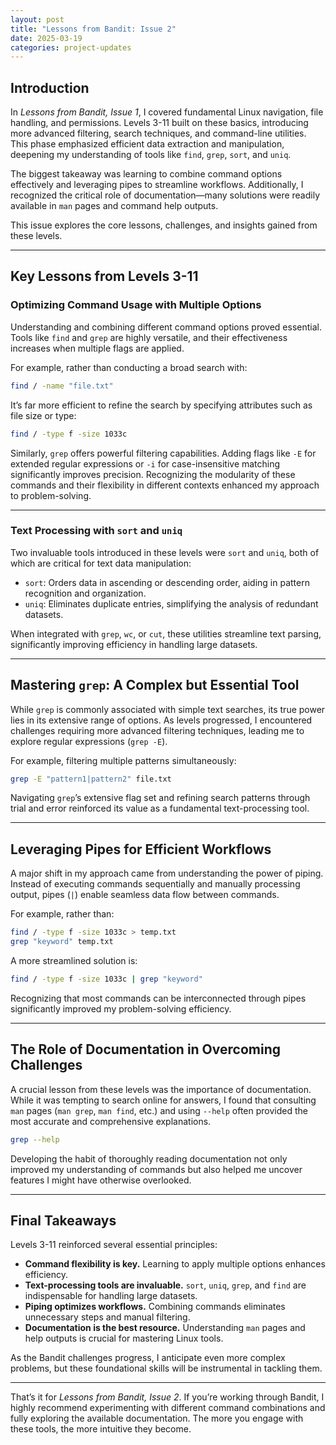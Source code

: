 ```yaml
---
layout: post
title: "Lessons from Bandit: Issue 2"
date: 2025-03-19
categories: project-updates
---
```


## Introduction

In *Lessons from Bandit, Issue 1*, I covered fundamental Linux navigation, file handling, and permissions. Levels 3-11 built on these basics, introducing more advanced filtering, search techniques, and command-line utilities. This phase emphasized efficient data extraction and manipulation, deepening my understanding of tools like `find`, `grep`, `sort`, and `uniq`.

The biggest takeaway was learning to combine command options effectively and leveraging pipes to streamline workflows. Additionally, I recognized the critical role of documentation—many solutions were readily available in `man` pages and command help outputs.

This issue explores the core lessons, challenges, and insights gained from these levels.

---

## Key Lessons from Levels 3-11

### Optimizing Command Usage with Multiple Options

Understanding and combining different command options proved essential. Tools like `find` and `grep` are highly versatile, and their effectiveness increases when multiple flags are applied.

For example, rather than conducting a broad search with:

```bash
find / -name "file.txt"
```

It’s far more efficient to refine the search by specifying attributes such as file size or type:

```bash
find / -type f -size 1033c
```

Similarly, `grep` offers powerful filtering capabilities. Adding flags like `-E` for extended regular expressions or `-i` for case-insensitive matching significantly improves precision. Recognizing the modularity of these commands and their flexibility in different contexts enhanced my approach to problem-solving.

---

### Text Processing with `sort` and `uniq`

Two invaluable tools introduced in these levels were `sort` and `uniq`, both of which are critical for text data manipulation:

- `sort`: Orders data in ascending or descending order, aiding in pattern recognition and organization.
- `uniq`: Eliminates duplicate entries, simplifying the analysis of redundant datasets.

When integrated with `grep`, `wc`, or `cut`, these utilities streamline text parsing, significantly improving efficiency in handling large datasets.

---

## Mastering `grep`: A Complex but Essential Tool

While `grep` is commonly associated with simple text searches, its true power lies in its extensive range of options. As levels progressed, I encountered challenges requiring more advanced filtering techniques, leading me to explore regular expressions (`grep -E`).

For example, filtering multiple patterns simultaneously:

```bash
grep -E "pattern1|pattern2" file.txt
```

Navigating `grep`’s extensive flag set and refining search patterns through trial and error reinforced its value as a fundamental text-processing tool.

---

## Leveraging Pipes for Efficient Workflows

A major shift in my approach came from understanding the power of piping. Instead of executing commands sequentially and manually processing output, pipes (`|`) enable seamless data flow between commands.

For example, rather than:

```bash
find / -type f -size 1033c > temp.txt
grep "keyword" temp.txt
```

A more streamlined solution is:

```bash
find / -type f -size 1033c | grep "keyword"
```

Recognizing that most commands can be interconnected through pipes significantly improved my problem-solving efficiency.

---

## The Role of Documentation in Overcoming Challenges

A crucial lesson from these levels was the importance of documentation. While it was tempting to search online for answers, I found that consulting `man` pages (`man grep`, `man find`, etc.) and using `--help` often provided the most accurate and comprehensive explanations.

```bash
grep --help
```

Developing the habit of thoroughly reading documentation not only improved my understanding of commands but also helped me uncover features I might have otherwise overlooked.

---

## Final Takeaways

Levels 3-11 reinforced several essential principles:

- **Command flexibility is key.** Learning to apply multiple options enhances efficiency.
- **Text-processing tools are invaluable.** `sort`, `uniq`, `grep`, and `find` are indispensable for handling large datasets.
- **Piping optimizes workflows.** Combining commands eliminates unnecessary steps and manual filtering.
- **Documentation is the best resource.** Understanding `man` pages and help outputs is crucial for mastering Linux tools.

As the Bandit challenges progress, I anticipate even more complex problems, but these foundational skills will be instrumental in tackling them.

---

That’s it for *Lessons from Bandit, Issue 2*. If you’re working through Bandit, I highly recommend experimenting with different command combinations and fully exploring the available documentation. The more you engage with these tools, the more intuitive they become.
